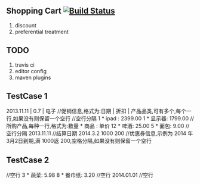 Shopping Cart [![Build Status](https://travis-ci.org/lishan/Git0527.svg?branch=master)](https://travis-ci.org/lishan/Git0527.svg?branch=master)
---

1.	discount
2.	preferential treatment

TODO
---
1. travis ci
2. editor config
3. maven plugins

TestCase 1
---
2013.11.11 | 0.7 | 电子 //促销信息,格式为:日期 | 折扣 | 产品品类,可有多个,每个一行,如果没有则保留一个空行
//空行分隔
1 * ipad : 2399.00
1 * 显示器: 1799.00 //所购产品,每种一行,格式为:数量 * 商品 : 单价
12 * 啤酒: 25.00
5 * 面包: 9.00
//空行分隔
2013.11.11 //结算日期
2014.3.2 1000 200 //优惠券信息,示例为 2014 年 3月2日到期,满 1000返 200,空格分隔,如果没有则保留一个空行

TestCase 2
---
//空行
3 * 蔬菜: 5.98
8 * 餐巾纸: 3.20
//空行
2014.01.01
//空行

